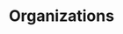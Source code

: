 ---
title: "Organizations"
description: "Research organizations and institutions collaborating on Kurdish language technology"
draft: false
--- 